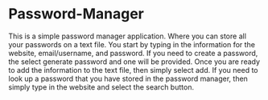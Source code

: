 # Password-Manager

This is a simple password manager application. Where you can store all your passwords on a text file. 
You start by typing in the information for the website, email/username, and password. If you need to create a password, the select generate password and one will be provided. Once you are ready to add the information to the text file, then simply select add.
If you need to look up a password that you have stored in the password manager, then simply type in the website and select the search button.
